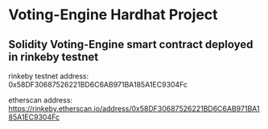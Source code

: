 # Voting-Engine Hardhat Project

## Solidity Voting-Engine smart contract deployed in rinkeby testnet

rinkeby testnet address: 0x58DF30687526221BD6C6AB971BA185A1EC9304Fc

etherscan address: https://rinkeby.etherscan.io/address/0x58DF30687526221BD6C6AB971BA185A1EC9304Fc



